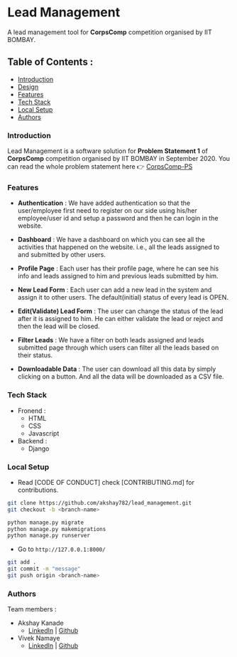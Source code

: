 # Lead Management

A lead management tool for **CorpsComp** competition organised by IIT BOMBAY.

## Table of Contents :

- [Introduction](#introduction)
- [Design](/docs/images/)
- [Features](#features)
- [Tech Stack](#tech-stack)
- [Local Setup](#local-setup)
- [Authors](#authors)

### Introduction

Lead Management is a software solution for **Problem Statement 1** of **CorpsComp** competition organised by IIT BOMBAY in September 2020.
You can read the whole problem statement here 👉 [CorpsComp-PS](/docs/problem_statement)

### Features

- **Authentication** : We have added authentication so that the user/employee first need to register on our side using his/her employee/user id and setup a password and then he can login in the website.

- **Dashboard** : We have a dashboard on which you can see all the activities that happened on the website. i.e., all the leads assigned to and submitted by other users.

- **Profile Page** : Each user has their profile page, where he can see his info and leads assigned to him and previous leads submitted by him.

- **New Lead Form** : Each user can add a new lead in the system and assign it to other users. The default(initial) status of every lead is OPEN.

- **Edit(Validate) Lead Form** : The user can change the status of the lead after it is assigned to him. He can either validate the lead or reject and then the lead will be closed.

- **Filter Leads** : We have a filter on both leads assigned and leads submitted page through which users can filter all the leads based on their status.

- **Downloadable Data** : The user can download all this data by simply clicking on a button. And all the data will be downloaded as a CSV file.

### Tech Stack

- Fronend :
  - HTML
  - CSS
  - Javascript
- Backend :
  - Django

### Local Setup

- Read [CODE OF CONDUCT] check [CONTRIBUTING.md] for contributions.

```bash
git clone https://github.com/akshay782/lead_management.git
git checkout -b <branch-name>
```

```python
python manage.py migrate
python manage.py makemigrations
python manage.py runserver
```

- Go to `http://127.0.0.1:8000/`

```bash
git add .
git commit -m "message"
git push origin <branch-name>
```

### Authors

Team members :

- Akshay Kanade
  - [LinkedIn](https://www.linkedin.com/in/akshaykanade/) | [Github](https://github.com/akshay782)
- Vivek Namaye
  - [LinkedIn](https://www.linkedin.com/in/viveknamaye/) | [Github](https://github.com/viveknamaye)
